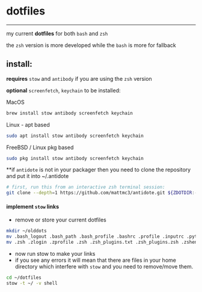 # dotfiles
---
my current **dotfiles** for both `bash` and `zsh` 

the `zsh` version is more developed while the `bash` is more for fallback


## install:
**requires** `stow` and `antibody` if you are using the `zsh` version

**optional** `screenfetch`, `keychain` to be installed:


MacOS
````bash
brew install stow antibody screenfetch keychain

````

Linux - apt based
````bash
sudo apt install stow antibody screenfetch keychain

````

FreeBSD / Linux pkg based
````bash
sudo pkg install stow antibody screenfetch keychain

````

**if `antidote` is not in your packager then you need to clone the repository and put it into ~/.antidote
````bash
# first, run this from an interactive zsh terminal session:
git clone --depth=1 https://github.com/mattmc3/antidote.git ${ZDOTDIR:-~}/.antidote
````

#### implement `stow` links
- remove or store your current dotfiles
````bash
mkdir ~/olddots
mv .bash_logout .bash_path .bash_profile .bashrc .profile .inputrc .pythonstartup .aspell.conf olddots/
mv .zsh .zlogin .zprofile .zsh .zsh_plugins.txt .zsh_plugins.zsh .zshenv .zshrc olddots/
````

- now run stow to make your links
- if you see any errors it will mean that there are files in your home directory which interfere with `stow` and you need to remove/move them.
````bash
cd ~/dotfiles
stow -t ~/ -v shell
````


